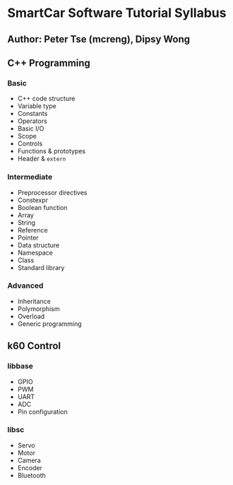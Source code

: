 # SmartCar Software Tutorial Syllabus
## Author: Peter Tse (mcreng), Dipsy Wong

## C++ Programming
### Basic
* C++ code structure
* Variable type
* Constants
* Operators
* Basic I/O
* Scope
* Controls
* Functions & prototypes
* Header & `extern`

### Intermediate
* Preprocessor directives
* Constexpr
* Boolean function
* Array
* String
* Reference
* Pointer
* Data structure
* Namespace
* Class
* Standard library

### Advanced
* Inheritance
* Polymorphism
* Overload
* Generic programming

## k60 Control
### libbase
* GPIO
* PWM
* UART
* ADC
* Pin configuration

### libsc
* Servo
* Motor
* Camera
* Encoder
* Bluetooth
